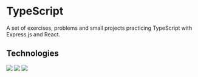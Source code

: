 # TypeScript

A set of exercises, problems and small projects practicing TypeScript with Express.js and React. 

## Technologies
<div>
  <img src="https://img.shields.io/badge/typescript%20-%23007ACC.svg?&style=for-the-badge&logo=typescript&logoColor=white"/>
  <img src="https://img.shields.io/badge/react%20-%2320232a.svg?&style=for-the-badge&logo=react&logoColor=%2361DAFB"/>
  <img src="https://img.shields.io/badge/Express.js-404D59?style=for-the-badge"/>
</div>
